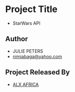 
# Project Title
- StarWars API


## Author

- JULIE PETERS
- nimiabaga@yahoo.com


## Project Released By

- [ALX AFRICA](https://www.alxafrica.com/)

